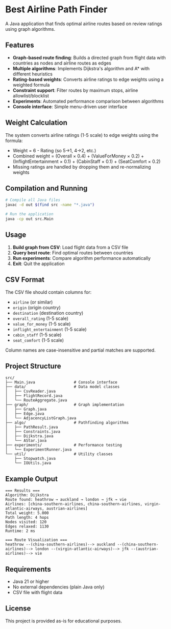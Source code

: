 # Best Airline Path Finder

A Java application that finds optimal airline routes based on review ratings using graph algorithms.

## Features

- **Graph-based route finding**: Builds a directed graph from flight data with countries as nodes and airline routes as edges
- **Multiple algorithms**: Implements Dijkstra's algorithm and A* with different heuristics
- **Rating-based weights**: Converts airline ratings to edge weights using a weighted formula
- **Constraint support**: Filter routes by maximum stops, airline allowlist/blocklist
- **Experiments**: Automated performance comparison between algorithms
- **Console interface**: Simple menu-driven user interface

## Weight Calculation

The system converts airline ratings (1-5 scale) to edge weights using the formula:
- Weight = 6 - Rating (so 5→1, 4→2, etc.)
- Combined weight = (Overall × 0.4) + (ValueForMoney × 0.2) + (InflightEntertainment × 0.1) + (CabinStaff × 0.1) + (SeatComfort × 0.2)
- Missing ratings are handled by dropping them and re-normalizing weights

## Compilation and Running

```bash
# Compile all Java files
javac -d out $(find src -name "*.java")

# Run the application
java -cp out src.Main
```

## Usage

1. **Build graph from CSV**: Load flight data from a CSV file
2. **Query best route**: Find optimal routes between countries
3. **Run experiments**: Compare algorithm performance automatically
4. **Exit**: Quit the application

## CSV Format

The CSV file should contain columns for:
- `airline` (or similar)
- `origin` (origin country)
- `destination` (destination country)  
- `overall_rating` (1-5 scale)
- `value_for_money` (1-5 scale)
- `inflight_entertainment` (1-5 scale)
- `cabin_staff` (1-5 scale)
- `seat_comfort` (1-5 scale)

Column names are case-insensitive and partial matches are supported.

## Project Structure

```
src/
├── Main.java                 # Console interface
├── data/                     # Data model classes
│   ├── CsvReader.java
│   ├── FlightRecord.java
│   └── RouteAggregate.java
├── graph/                    # Graph implementation
│   ├── Graph.java
│   ├── Edge.java
│   └── AdjacencyListGraph.java
├── algo/                     # Pathfinding algorithms
│   ├── PathResult.java
│   ├── Constraints.java
│   ├── Dijkstra.java
│   └── AStar.java
├── experiments/              # Performance testing
│   └── ExperimentRunner.java
└── util/                     # Utility classes
    ├── Stopwatch.java
    └── IOUtils.java
```

## Example Output

```
=== Results ===
Algorithm: Dijkstra
Route found: heathrow → auckland → london → jfk → vie
Airlines: [china-southern-airlines, china-southern-airlines, virgin-atlantic-airways, austrian-airlines]
Total weight: 5.000
Path length: 4 hops
Nodes visited: 120
Edges relaxed: 1130
Runtime: 2 ms

=== Route Visualization ===
heathrow --(china-southern-airlines)--> auckland --(china-southern-airlines)--> london --(virgin-atlantic-airways)--> jfk --(austrian-airlines)--> vie
```

## Requirements

- Java 21 or higher
- No external dependencies (plain Java only)
- CSV file with flight data

## License

This project is provided as-is for educational purposes.
